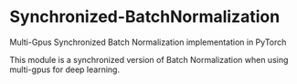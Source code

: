 # Synchronized-BatchNormalization
Multi-Gpus Synchronized Batch Normalization implementation in PyTorch

This module is a synchronized version of Batch Normalization when using multi-gpus for deep learning.
